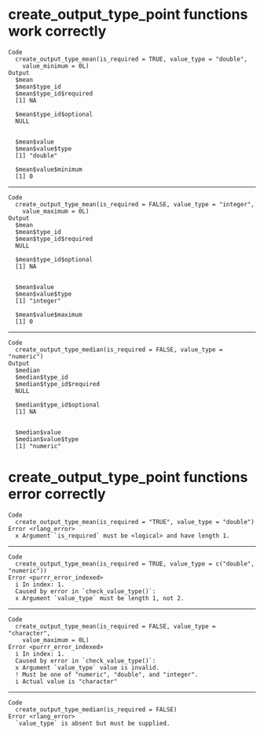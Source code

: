 # create_output_type_point functions work correctly

    Code
      create_output_type_mean(is_required = TRUE, value_type = "double",
        value_minimum = 0L)
    Output
      $mean
      $mean$type_id
      $mean$type_id$required
      [1] NA
      
      $mean$type_id$optional
      NULL
      
      
      $mean$value
      $mean$value$type
      [1] "double"
      
      $mean$value$minimum
      [1] 0
      
      
      

---

    Code
      create_output_type_mean(is_required = FALSE, value_type = "integer",
        value_maximum = 0L)
    Output
      $mean
      $mean$type_id
      $mean$type_id$required
      NULL
      
      $mean$type_id$optional
      [1] NA
      
      
      $mean$value
      $mean$value$type
      [1] "integer"
      
      $mean$value$maximum
      [1] 0
      
      
      

---

    Code
      create_output_type_median(is_required = FALSE, value_type = "numeric")
    Output
      $median
      $median$type_id
      $median$type_id$required
      NULL
      
      $median$type_id$optional
      [1] NA
      
      
      $median$value
      $median$value$type
      [1] "numeric"
      
      
      

# create_output_type_point functions error correctly

    Code
      create_output_type_mean(is_required = "TRUE", value_type = "double")
    Error <rlang_error>
      x Argument `is_required` must be <logical> and have length 1.

---

    Code
      create_output_type_mean(is_required = TRUE, value_type = c("double", "numeric"))
    Error <purrr_error_indexed>
      i In index: 1.
      Caused by error in `check_value_type()`:
      x Argument `value_type` must be length 1, not 2.

---

    Code
      create_output_type_mean(is_required = FALSE, value_type = "character",
        value_maximum = 0L)
    Error <purrr_error_indexed>
      i In index: 1.
      Caused by error in `check_value_type()`:
      x Argument `value_type` value is invalid.
      ! Must be one of "numeric", "double", and "integer".
      i Actual value is "character"

---

    Code
      create_output_type_median(is_required = FALSE)
    Error <rlang_error>
      `value_type` is absent but must be supplied.

